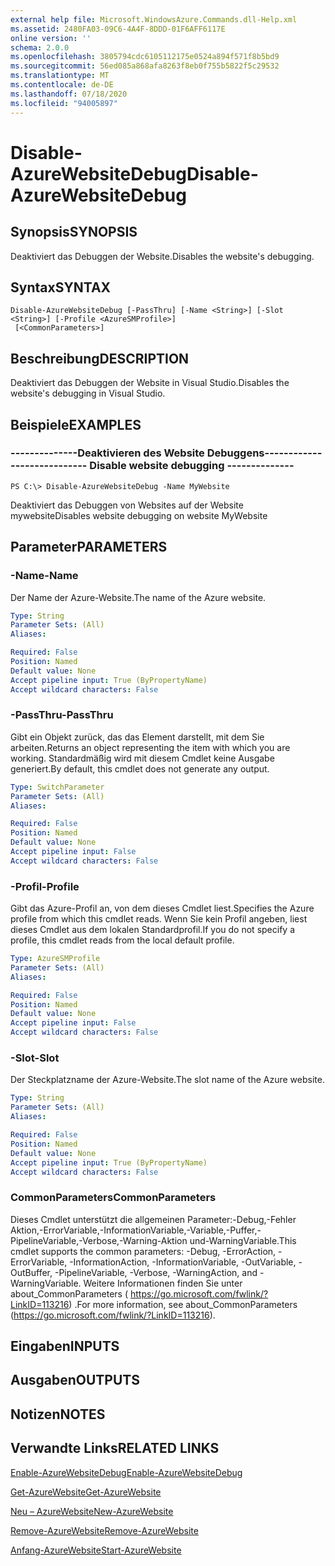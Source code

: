 ```yaml
---
external help file: Microsoft.WindowsAzure.Commands.dll-Help.xml
ms.assetid: 2480FA03-09C6-4A4F-8DDD-01F6AFF6117E
online version: ''
schema: 2.0.0
ms.openlocfilehash: 3805794cdc6105112175e0524a894f571f8b5bd9
ms.sourcegitcommit: 56ed085a868afa8263f8eb0f755b5822f5c29532
ms.translationtype: MT
ms.contentlocale: de-DE
ms.lasthandoff: 07/18/2020
ms.locfileid: "94005897"
---
```

# <span data-ttu-id="6cff5-101">Disable-AzureWebsiteDebug</span><span class="sxs-lookup"><span data-stu-id="6cff5-101">Disable-AzureWebsiteDebug</span></span>

## <span data-ttu-id="6cff5-102">Synopsis</span><span class="sxs-lookup"><span data-stu-id="6cff5-102">SYNOPSIS</span></span>
<span data-ttu-id="6cff5-103">Deaktiviert das Debuggen der Website.</span><span class="sxs-lookup"><span data-stu-id="6cff5-103">Disables the website's debugging.</span></span>

## <span data-ttu-id="6cff5-104">Syntax</span><span class="sxs-lookup"><span data-stu-id="6cff5-104">SYNTAX</span></span>

```
Disable-AzureWebsiteDebug [-PassThru] [-Name <String>] [-Slot <String>] [-Profile <AzureSMProfile>]
 [<CommonParameters>]
```

## <span data-ttu-id="6cff5-105">Beschreibung</span><span class="sxs-lookup"><span data-stu-id="6cff5-105">DESCRIPTION</span></span>
<span data-ttu-id="6cff5-106">Deaktiviert das Debuggen der Website in Visual Studio.</span><span class="sxs-lookup"><span data-stu-id="6cff5-106">Disables the website's debugging in Visual Studio.</span></span>

## <span data-ttu-id="6cff5-107">Beispiele</span><span class="sxs-lookup"><span data-stu-id="6cff5-107">EXAMPLES</span></span>

### <span data-ttu-id="6cff5-108">--------------Deaktivieren des Website Debuggens--------------</span><span class="sxs-lookup"><span data-stu-id="6cff5-108">--------------  Disable website debugging --------------</span></span>
```
PS C:\> Disable-AzureWebsiteDebug -Name MyWebsite
```

<span data-ttu-id="6cff5-109">Deaktiviert das Debuggen von Websites auf der Website mywebsite</span><span class="sxs-lookup"><span data-stu-id="6cff5-109">Disables website debugging on website MyWebsite</span></span>

## <span data-ttu-id="6cff5-110">Parameter</span><span class="sxs-lookup"><span data-stu-id="6cff5-110">PARAMETERS</span></span>

### <span data-ttu-id="6cff5-111">-Name</span><span class="sxs-lookup"><span data-stu-id="6cff5-111">-Name</span></span>
<span data-ttu-id="6cff5-112">Der Name der Azure-Website.</span><span class="sxs-lookup"><span data-stu-id="6cff5-112">The name of the Azure website.</span></span>

```yaml
Type: String
Parameter Sets: (All)
Aliases: 

Required: False
Position: Named
Default value: None
Accept pipeline input: True (ByPropertyName)
Accept wildcard characters: False
```

### <span data-ttu-id="6cff5-113">-PassThru</span><span class="sxs-lookup"><span data-stu-id="6cff5-113">-PassThru</span></span>
<span data-ttu-id="6cff5-114">Gibt ein Objekt zurück, das das Element darstellt, mit dem Sie arbeiten.</span><span class="sxs-lookup"><span data-stu-id="6cff5-114">Returns an object representing the item with which you are working.</span></span>
<span data-ttu-id="6cff5-115">Standardmäßig wird mit diesem Cmdlet keine Ausgabe generiert.</span><span class="sxs-lookup"><span data-stu-id="6cff5-115">By default, this cmdlet does not generate any output.</span></span>

```yaml
Type: SwitchParameter
Parameter Sets: (All)
Aliases: 

Required: False
Position: Named
Default value: None
Accept pipeline input: False
Accept wildcard characters: False
```

### <span data-ttu-id="6cff5-116">-Profil</span><span class="sxs-lookup"><span data-stu-id="6cff5-116">-Profile</span></span>
<span data-ttu-id="6cff5-117">Gibt das Azure-Profil an, von dem dieses Cmdlet liest.</span><span class="sxs-lookup"><span data-stu-id="6cff5-117">Specifies the Azure profile from which this cmdlet reads.</span></span>
<span data-ttu-id="6cff5-118">Wenn Sie kein Profil angeben, liest dieses Cmdlet aus dem lokalen Standardprofil.</span><span class="sxs-lookup"><span data-stu-id="6cff5-118">If you do not specify a profile, this cmdlet reads from the local default profile.</span></span>

```yaml
Type: AzureSMProfile
Parameter Sets: (All)
Aliases: 

Required: False
Position: Named
Default value: None
Accept pipeline input: False
Accept wildcard characters: False
```

### <span data-ttu-id="6cff5-119">-Slot</span><span class="sxs-lookup"><span data-stu-id="6cff5-119">-Slot</span></span>
<span data-ttu-id="6cff5-120">Der Steckplatzname der Azure-Website.</span><span class="sxs-lookup"><span data-stu-id="6cff5-120">The slot name of the Azure website.</span></span>

```yaml
Type: String
Parameter Sets: (All)
Aliases: 

Required: False
Position: Named
Default value: None
Accept pipeline input: True (ByPropertyName)
Accept wildcard characters: False
```

### <span data-ttu-id="6cff5-121">CommonParameters</span><span class="sxs-lookup"><span data-stu-id="6cff5-121">CommonParameters</span></span>
<span data-ttu-id="6cff5-122">Dieses Cmdlet unterstützt die allgemeinen Parameter:-Debug,-Fehler Aktion,-ErrorVariable,-InformationVariable,-Variable,-Puffer,-PipelineVariable,-Verbose,-Warning-Aktion und-WarningVariable.</span><span class="sxs-lookup"><span data-stu-id="6cff5-122">This cmdlet supports the common parameters: -Debug, -ErrorAction, -ErrorVariable, -InformationAction, -InformationVariable, -OutVariable, -OutBuffer, -PipelineVariable, -Verbose, -WarningAction, and -WarningVariable.</span></span> <span data-ttu-id="6cff5-123">Weitere Informationen finden Sie unter about_CommonParameters ( https://go.microsoft.com/fwlink/?LinkID=113216) .</span><span class="sxs-lookup"><span data-stu-id="6cff5-123">For more information, see about_CommonParameters (https://go.microsoft.com/fwlink/?LinkID=113216).</span></span>

## <span data-ttu-id="6cff5-124">Eingaben</span><span class="sxs-lookup"><span data-stu-id="6cff5-124">INPUTS</span></span>

## <span data-ttu-id="6cff5-125">Ausgaben</span><span class="sxs-lookup"><span data-stu-id="6cff5-125">OUTPUTS</span></span>

## <span data-ttu-id="6cff5-126">Notizen</span><span class="sxs-lookup"><span data-stu-id="6cff5-126">NOTES</span></span>

## <span data-ttu-id="6cff5-127">Verwandte Links</span><span class="sxs-lookup"><span data-stu-id="6cff5-127">RELATED LINKS</span></span>

[<span data-ttu-id="6cff5-128">Enable-AzureWebsiteDebug</span><span class="sxs-lookup"><span data-stu-id="6cff5-128">Enable-AzureWebsiteDebug</span></span>](./Enable-AzureWebsiteDebug.md)

[<span data-ttu-id="6cff5-129">Get-AzureWebsite</span><span class="sxs-lookup"><span data-stu-id="6cff5-129">Get-AzureWebsite</span></span>](./Get-AzureWebsite.md)

[<span data-ttu-id="6cff5-130">Neu – AzureWebsite</span><span class="sxs-lookup"><span data-stu-id="6cff5-130">New-AzureWebsite</span></span>](./New-AzureWebsite.md)

[<span data-ttu-id="6cff5-131">Remove-AzureWebsite</span><span class="sxs-lookup"><span data-stu-id="6cff5-131">Remove-AzureWebsite</span></span>](./Remove-AzureWebsite.md)

[<span data-ttu-id="6cff5-132">Anfang-AzureWebsite</span><span class="sxs-lookup"><span data-stu-id="6cff5-132">Start-AzureWebsite</span></span>](./Start-AzureWebsite.md)


